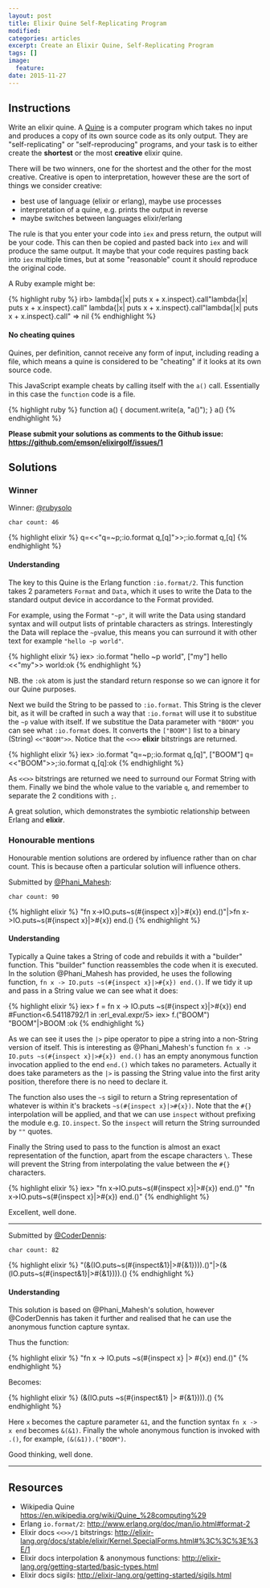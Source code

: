 ```yaml
---
layout: post
title: Elixir Quine Self-Replicating Program
modified:
categories: articles
excerpt: Create an Elixir Quine, Self-Replicating Program
tags: []
image:
  feature:
date: 2015-11-27
---
```


## Instructions

Write an elixir quine. A [Quine](https://en.wikipedia.org/wiki/Quine_%28computing%29)
is a computer program which takes no input and produces a copy of its own source code as its
only output. They are "self-replicating" or "self-reproducing" programs, and
your task is to either create the **shortest** or the most **creative** elixir quine.

There will be two winners, one for the shortest and the other for the most
creative. Creative is open to interpretation, however these are the sort of things we
consider creative:

* best use of language (elixir or erlang), maybe use processes
* interpretation of a quine, e.g. prints the output in reverse
* maybe switches between languages elixir/erlang

The rule is that you enter your code into `iex` and press return, the output
will be your code. This can then be copied and pasted back into `iex` and will
produce the same output. It maybe that your code requires pasting back into
`iex` multiple times, but at some "reasonable" count it should reproduce the
original code.

A Ruby example might be:

{% highlight ruby %}
irb> lambda{|x| puts x + x.inspect}.call"lambda{|x| puts x + x.inspect}.call"
lambda{|x| puts x + x.inspect}.call"lambda{|x| puts x + x.inspect}.call"
=> nil
{% endhighlight %}

#### No cheating quines

Quines, per definition, cannot receive any form of input, including reading a
file, which means a quine is considered to be "cheating" if it looks at its own
source code.

This JavaScript example cheats by calling itself with the `a()` call.
Essentially in this case the `function` code is a file.

{% highlight ruby %}
function a() {
    document.write(a, "a()");
}
a()
{% endhighlight %}

**Please submit your solutions as comments to the Github issue:**  
**<https://github.com/emson/elixirgolf/issues/1>**

## Solutions

### Winner

Winner: [@rubysolo](https://twitter.com/rubysolo)

`char count: 46`

{% highlight elixir %}
q=<<"q=~p;:io.format q,[q]">>;:io.format q,[q]
{% endhighlight %}

#### Understanding
The key to this Quine is the Erlang function `:io.format/2`. This function
takes 2 parameters `Format` and `Data`, which it uses to write the Data to
the standard output device in accordance to the Format provided.

For example, using the Format `"~p"`, it will write the Data using standard syntax
and will output lists of printable characters as strings. Interestingly the Data
will replace the `~p`value, this means you can surround it with other text for example
`"hello ~p world"`.

{% highlight elixir %}
iex> :io.format "hello ~p world", ["my"]
hello <<"my">> world:ok
{% endhighlight %}

NB. the `:ok` atom is just the standard return response so we can ignore it for
our Quine purposes.

Next we build the String to be passed to `:io.format`. This String is
the clever bit, as it will be crafted in such a way that `:io.format` will use
it to substitue the `~p` value with itself. If we substitue the Data parameter
with `"BOOM"` you can see what `:io.format` does. It converts the `["BOOM"]`
list to a binary (String) `<<"BOOM">>`. Notice that the `<<>>` **elixir**
bitstrings are returned.

{% highlight elixir %}
iex> :io.format "q=~p;:io.format q,[q]", ["BOOM"]
q=<<"BOOM">>;:io.format q,[q]:ok
{% endhighlight %}

As `<<>>` bitstrings are returned we need to surround our Format String with
them. Finally we bind the whole value to the variable `q`, and remember to
separate the 2 conditions with `;`.

A great solution, which demonstrates the symbiotic relationship between Erlang and
**elixir**.



### Honourable mentions

Honourable mention solutions are ordered by influence rather than on char count.
This is because often a particular solution will influence others.

Submitted by [@Phani_Mahesh](https://twitter.com/phani_mahesh):

`char count: 90`

{% highlight elixir %}
"fn x->IO.puts~s(\#{inspect x}|>\#{x}) end.()"|>fn x->IO.puts~s(#{inspect x}|>#{x}) end.()
{% endhighlight %}

#### Understanding

Typically a Quine takes a String of code and rebuilds it with a "builder"
function. This "builder" function reassembles the code when it is executed.
In the solution @Phani_Mahesh has provided, he uses the following function,
`fn x -> IO.puts ~s(#{inspect x}|>#{x}) end.()`. If we tidy it up and pass in a
String value we can see what it does:

{% highlight elixir %}
iex> f = fn x -> IO.puts ~s(#{inspect x}|>#{x}) end
#Function<6.54118792/1 in :erl_eval.expr/5>
iex> f.("BOOM")
"BOOM"|>BOOM
:ok
{% endhighlight %}

As we can see it uses the `|>` pipe operator to pipe a string into a non-String
version of itself. This is interesting as @Phani_Mahesh's function 
`fn x -> IO.puts ~s(#{inspect x}|>#{x}) end.()` has an empty anonymous function
invocation applied to the end `end.()` which takes no parameters. Actually it
does take parameters as the `|>` is passing the String value into the first
arity position, therefore there is no need to declare it.

The function also uses the `~s` sigil to return a String representation of
whatever is within it's brackets `~s(#{inspect x}|>#{x})`. Note that the `#{}`
interpolation will be applied, and that we can use `inspect` without prefixing
the module e.g. `IO.inspect`. So the `inspect` will return the String surrounded
by `""` quotes.

Finally the String used to pass to the function is almost an exact
representation of the function, apart from the escape characters `\`. These will
prevent the String from interpolating the value between the `#{}` characters.

{% highlight elixir %}
iex> "fn x->IO.puts~s(\#{inspect x}|>\#{x}) end.()"
"fn x->IO.puts~s(\#{inspect x}|>\#{x}) end.()"
{% endhighlight %}

Excellent, well done.

---

Submitted by [@CoderDennis](https://twitter.com/coderdennis):

`char count: 82`

{% highlight elixir %}
"(&(IO.puts~s(\#{inspect&1}|>\#{&1}))).()"|>(&(IO.puts~s(#{inspect&1}|>#{&1}))).()
{% endhighlight %}

#### Understanding

This solution is based on @Phani_Mahesh's solution, however @CoderDennis has
taken it further and realised that he can use the anonymous function capture
syntax.

Thus the function:

{% highlight elixir %}
"fn x -> IO.puts ~s(#{inspect x} |> #{x}) end.()"
{% endhighlight %}

Becomes:

{% highlight elixir %}
(&(IO.puts ~s(#{inspect&1} |> #{&1}))).()
{% endhighlight %}

Here `x` becomes the capture parameter `&1`, and the function syntax `fn x -> x
end` becomes `&(&1)`. Finally the whole anonymous function is invoked with
`.()`, for example, `(&(&1)).("BOOM")`.

Good thinking, well done.

---



## Resources

* Wikipedia Quine
  <https://en.wikipedia.org/wiki/Quine_%28computing%29>
* Erlang `io.format/2`: <http://www.erlang.org/doc/man/io.html#format-2>
* Elixir docs `<<>>/1` bitstrings:
  <http://elixir-lang.org/docs/stable/elixir/Kernel.SpecialForms.html#%3C%3C%3E%3E/1>
* Elixir docs interpolation & anonymous functions:
  <http://elixir-lang.org/getting-started/basic-types.html>
* Elixir docs sigils: <http://elixir-lang.org/getting-started/sigils.html>




